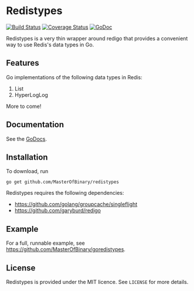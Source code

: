 Redistypes
==========

[![Build Status](https://travis-ci.org/MasterOfBinary/redistypes.svg?branch=master)](https://travis-ci.org/MasterOfBinary/redistypes)
[![Coverage Status](https://coveralls.io/repos/github/MasterOfBinary/redistypes/badge.svg?branch=master)](https://coveralls.io/github/MasterOfBinary/redistypes?branch=master)
[![GoDoc](https://godoc.org/github.com/MasterOfBinary/redistypes?status.svg)](https://godoc.org/github.com/MasterOfBinary/redistypes)

Redistypes is a very thin wrapper around redigo that provides a convenient way to use Redis's data types in Go.

Features
--------

Go implementations of the following data types in Redis:

1. List
2. HyperLogLog

More to come!

Documentation
-------------

See the [GoDocs](https://godoc.org/github.com/MasterOfBinary/redistypes).

Installation
------------

To download, run

    go get github.com/MasterOfBinary/redistypes

Redistypes requires the following dependencies:

* https://github.com/golang/groupcache/singleflight
* https://github.com/garyburd/redigo

Example
-------

For a full, runnable example, see https://github.com/MasterOfBinary/goredistypes.

License
-------

Redistypes is provided under the MIT licence. See `LICENSE` for more details.
